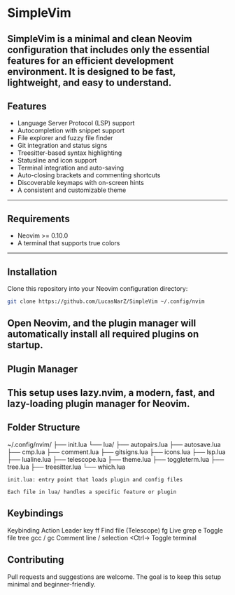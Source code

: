 # SimpleVim

**SimpleVim** is a minimal and clean Neovim configuration that includes only the essential features for an efficient development environment. It is designed to be fast, lightweight, and easy to understand.
---
## Features

- Language Server Protocol (LSP) support
- Autocompletion with snippet support
- File explorer and fuzzy file finder
- Git integration and status signs
- Treesitter-based syntax highlighting
- Statusline and icon support
- Terminal integration and auto-saving
- Auto-closing brackets and commenting shortcuts
- Discoverable keymaps with on-screen hints
- A consistent and customizable theme
---
## Requirements

- Neovim >= 0.10.0
- A terminal that supports true colors
---
## Installation

Clone this repository into your Neovim configuration directory:

```bash
git clone https://github.com/LucasNarZ/SimpleVim ~/.config/nvim
```
Open Neovim, and the plugin manager will automatically install all required plugins on startup.
---
## Plugin Manager

This setup uses lazy.nvim, a modern, fast, and lazy-loading plugin manager for Neovim.
---
## Folder Structure

~/.config/nvim/
├── init.lua
└── lua/
    ├── autopairs.lua
    ├── autosave.lua
    ├── cmp.lua
    ├── comment.lua
    ├── gitsigns.lua
    ├── icons.lua
    ├── lsp.lua
    ├── lualine.lua
    ├── telescope.lua
    ├── theme.lua
    ├── toggleterm.lua
    ├── tree.lua
    ├── treesitter.lua
    └── which.lua

    init.lua: entry point that loads plugin and config files

    Each file in lua/ handles a specific feature or plugin

## Keybindings

Keybinding	Action
<Space>	Leader key
<Space>ff	Find file (Telescope)
<Space>fg	Live grep
<Space>e	Toggle file tree
gcc / gc	Comment line / selection
<Ctrl-\>	Toggle terminal

## Contributing

Pull requests and suggestions are welcome. The goal is to keep this setup minimal and beginner-friendly.
